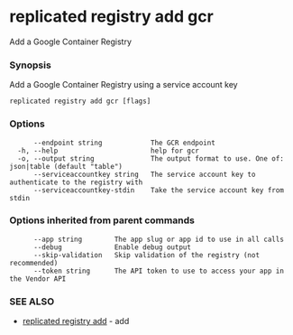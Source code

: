 # replicated registry add gcr

Add a Google Container Registry

### Synopsis

Add a Google Container Registry using a service account key

```
replicated registry add gcr [flags]
```

### Options

```
      --endpoint string            The GCR endpoint
  -h, --help                       help for gcr
  -o, --output string              The output format to use. One of: json|table (default "table")
      --serviceaccountkey string   The service account key to authenticate to the registry with
      --serviceaccountkey-stdin    Take the service account key from stdin
```

### Options inherited from parent commands

```
      --app string        The app slug or app id to use in all calls
      --debug             Enable debug output
      --skip-validation   Skip validation of the registry (not recommended)
      --token string      The API token to use to access your app in the Vendor API
```

### SEE ALSO

* [replicated registry add](replicated-cli-registry-add)	 - add